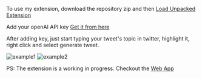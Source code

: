 To use my extension, download the repository zip and then [Load Unpacked Extension](https://www.instructables.com/How-to-Load-Unpacked-Extension-in-Chrome-Easy/)

Add your openAI API key [Get it from here](https://beta.openai.com/account/api-keys)

After adding key, just start typing your tweet's topic in twitter, highlight it, right click and select generate tweet.

![example1](https://user-images.githubusercontent.com/99090588/207825974-dbde34e8-de0d-4e73-8968-b4769991012a.png)
![example2](https://user-images.githubusercontent.com/99090588/207826014-e8800a9a-3201-4b28-a235-ce85a996cc24.JPG)


PS: The extension is a working in progress. Checkout the [Web App](https://ai-tweeter.up.railway.app/)
